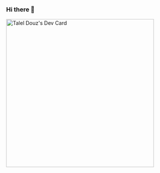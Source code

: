 ### Hi there 👋

<a href="https://app.daily.dev/taleldouz"><img src="https://api.daily.dev/devcards/8fb57542034247cd89aa61ea06920968.png?r=vk3" width="400" alt="Talel Douz's Dev Card"/></a>

<!--
**Talel12/Talel12** is a ✨ _special_ ✨ repository because its `README.md` (this file) appears on your GitHub profile.

Here are some ideas to get you started:

- 🔭 I’m currently working on ...
- 🌱 I’m currently learning ...
- 👯 I’m looking to collaborate on ...
- 🤔 I’m looking for help with ...
- 💬 Ask me about ...
- 📫 How to reach me: ...
- 😄 Pronouns: ...
- ⚡ Fun fact: ...
-->
